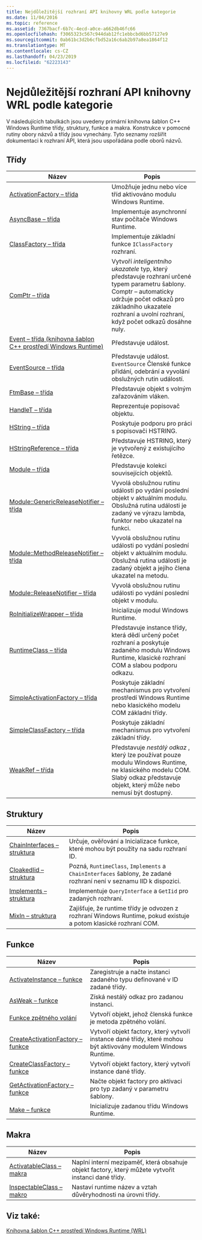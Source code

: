 ```yaml
---
title: Nejdůležitější rozhraní API knihovny WRL podle kategorie
ms.date: 11/04/2016
ms.topic: reference
ms.assetid: 7367bacf-6b7c-4ecd-a0ce-a662db46fc66
ms.openlocfilehash: f3065323c567c944dab12fc1ebbcbd6bb57127e9
ms.sourcegitcommit: 0ab61bc3d2b6cfbd52a16c6ab2b97a8ea1864f12
ms.translationtype: MT
ms.contentlocale: cs-CZ
ms.lasthandoff: 04/23/2019
ms.locfileid: "62223143"
---
```

# <a name="key-wrl-apis-by-category"></a>Nejdůležitější rozhraní API knihovny WRL podle kategorie

V následujících tabulkách jsou uvedeny primární knihovna šablon C++ Windows Runtime třídy, struktury, funkce a makra. Konstrukce v pomocné rutiny obory názvů a třídy jsou vynechány. Tyto seznamy rozšířit dokumentaci k rozhraní API, která jsou uspořádána podle oborů názvů.

## <a name="classes"></a>Třídy

|Název|Popis|
|-----------|-----------------|
|[ActivationFactory – třída](activationfactory-class.md)|Umožňuje jednu nebo více tříd aktivováno modulu Windows Runtime.|
|[AsyncBase – třída](asyncbase-class.md)|Implementuje asynchronní stav počítače Windows Runtime.|
|[ClassFactory – třída](classfactory-class.md)|Implementuje základní funkce `IClassFactory` rozhraní.|
|[ComPtr – třída](comptr-class.md)|Vytvoří *inteligentního ukazatele* typ, který představuje rozhraní určené typem parametru šablony. Comptr – automaticky udržuje počet odkazů pro základního ukazatele rozhraní a uvolní rozhraní, když počet odkazů dosáhne nuly.|
|[Event – třída (knihovna šablon C++ prostředí Windows Runtime)](event-class-wrl.md)|Představuje událost.|
|[EventSource – třída](eventsource-class.md)|Představuje událost. `EventSource` Členské funkce přidání, odebrání a vyvolání obslužných rutin událostí.|
|[FtmBase – třída](ftmbase-class.md)|Představuje objekt s volným zařazováním vláken.|
|[HandleT – třída](handlet-class.md)|Reprezentuje popisovač objektu.|
|[HString – třída](hstring-class.md)|Poskytuje podporu pro práci s popisovači HSTRING.|
|[HStringReference – třída](hstringreference-class.md)|Představuje HSTRING, který je vytvořený z existujícího řetězce.|
|[Module – třída](module-class.md)|Představuje kolekci souvisejících objektů.|
|[Module::GenericReleaseNotifier – třída](module-genericreleasenotifier-class.md)|Vyvolá obslužnou rutinu události po vydání poslední objekt v aktuálním modulu. Obslužná rutina události je zadaný ve výrazu lambda, funktor nebo ukazatel na funkci.|
|[Module::MethodReleaseNotifier – třída](module-methodreleasenotifier-class.md)|Vyvolá obslužnou rutinu události po vydání poslední objekt v aktuálním modulu. Obslužná rutina události je zadaný objekt a jejího člena ukazatel na metodu.|
|[Module::ReleaseNotifier – třída](module-releasenotifier-class.md)|Vyvolá obslužnou rutinu události po vydání poslední objekt v modulu.|
|[RoInitializeWrapper – třída](roinitializewrapper-class.md)|Inicializuje modul Windows Runtime.|
|[RuntimeClass – třída](runtimeclass-class.md)|Představuje instance třídy, která dědí určený počet rozhraní a poskytuje zadaného modulu Windows Runtime, klasické rozhraní COM a slabou podporu odkazu.|
|[SimpleActivationFactory – třída](simpleactivationfactory-class.md)|Poskytuje základní mechanismus pro vytvoření prostředí Windows Runtime nebo klasického modelu COM základní třídy.|
|[SimpleClassFactory – třída](simpleclassfactory-class.md)|Poskytuje základní mechanismus pro vytvoření základní třídy.|
|[WeakRef – třída](weakref-class.md)|Představuje *nestálý odkaz* , který lze používat pouze modulu Windows Runtime, ne klasického modelu COM. Slabý odkaz představuje objekt, který může nebo nemusí být dostupný.|

## <a name="structures"></a>Struktury

|Název|Popis|
|-----------|-----------------|
|[ChainInterfaces – struktura](chaininterfaces-structure.md)|Určuje, ověřování a Inicializace funkce, které mohou být použity na sadu rozhraní ID.|
|[CloakedIid – struktura](cloakediid-structure.md)|Pozná, `RuntimeClass`, `Implements` a `ChainInterfaces` šablony, že zadané rozhraní není v seznamu IID k dispozici.|
|[Implements – struktura](implements-structure.md)|Implementuje `QueryInterface` a `GetIid` pro zadaných rozhraní.|
|[MixIn – struktura](mixin-structure.md)|Zajišťuje, že runtime třídy je odvozen z rozhraní Windows Runtime, pokud existuje a potom klasické rozhraní COM.|

## <a name="functions"></a>Funkce

|Název|Popis|
|-----------|-----------------|
|[ActivateInstance – funkce](activateinstance-function.md)|Zaregistruje a načte instanci zadaného typu definované v ID zadané třídy.|
|[AsWeak – funkce](asweak-function.md)|Získá nestálý odkaz pro zadanou instanci.|
|[Funkce zpětného volání](callback-function-wrl.md)|Vytvoří objekt, jehož členská funkce je metoda zpětného volání.|
|[CreateActivationFactory – funkce](createactivationfactory-function.md)|Vytvoří objekt factory, který vytvoří instance dané třídy, které mohou být aktivovány modulem Windows Runtime.|
|[CreateClassFactory – funkce](createclassfactory-function.md)|Vytvoří objekt factory, který vytvoří instance dané třídy.|
|[GetActivationFactory – funkce](getactivationfactory-function.md)|Načte objekt factory pro aktivaci pro typ zadaný v parametru šablony.|
|[Make – funkce](make-function.md)|Inicializuje zadanou třídu Windows Runtime.|

## <a name="macros"></a>Makra

|Název|Popis|
|-----------|-----------------|
|[ActivatableClass – makra](activatableclass-macros.md)|Naplní interní mezipaměť, která obsahuje objekt factory, který můžete vytvořit instanci dané třídy.|
|[InspectableClass – makro](inspectableclass-macro.md)|Nastaví runtime název a vztah důvěryhodnosti na úrovni třídy.|

## <a name="see-also"></a>Viz také:

[Knihovna šablon C++ prostředí Windows Runtime (WRL)](windows-runtime-cpp-template-library-wrl.md)